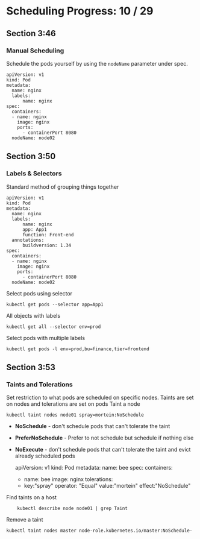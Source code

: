 # Scheduling Progress: 10 / 29

## Section 3:46

### Manual Scheduling

Schedule the pods yourself by using the `nodeName` parameter under spec.

    apiVersion: v1
    kind: Pod
    metadata:
      name: nginx
      labels:
          name: nginx
    spec:
      containers:
      - name: nginx
        image: nginx
        ports:
          - containerPort 8080
      nodeName: node02

## Section 3:50

### Labels & Selectors

Standard method of grouping things together

    apiVersion: v1
    kind: Pod
    metadata:
      name: nginx
      labels:
          name: nginx
          app: App1
          function: Front-end
      annotations:
          buildversion: 1.34
    spec:
      containers:
      - name: nginx
        image: nginx
        ports:
          - containerPort 8080
      nodeName: node02

Select pods using selector

    kubectl get pods --selector app=App1

All objects with labels

    kubectl get all --selector env=prod

Select pods with multiple labels

    kubectl get pods -l env=prod,bu=finance,tier=frontend

## Section 3:53

### Taints and Tolerations

Set restriction to what pods are scheduled on specific nodes.
Taints are set on nodes and tolerations are set on pods
Taint a node

    kubectl taint nodes node01 spray=mortein:NoSchedule

-   **NoSchedule** - don't schedule pods that can't tolerate the taint
-   **PreferNoSchedule** - Prefer to not schedule but schedule if nothing else
-   **NoExecute** - don't schedule pods that can't tolerate the taint and evict already scheduled pods


    apiVersion: v1
    kind: Pod
    metadata:
      name: bee
    spec:
      containers:
      - name: bee
        image: nginx
      tolerations:
      - key:"spray"
        operator: "Equal"
        value:"mortein"
        effect:"NoSchedule"

Find taints on a host

        kubectl describe node node01 | grep Taint

Remove a taint

    kubectl taint nodes master node-role.kubernetes.io/master:NoSchedule-
